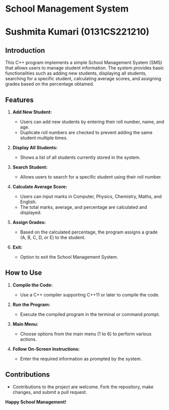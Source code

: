 # School Management System 
# Sushmita Kumari (0131CS221210)

## Introduction

This C++ program implements a simple School Management System (SMS) that allows users to manage student information. The system provides basic functionalities such as adding new students, displaying all students, searching for a specific student, calculating average scores, and assigning grades based on the percentage obtained.

## Features

1. **Add New Student:**
   - Users can add new students by entering their roll number, name, and age.
   - Duplicate roll numbers are checked to prevent adding the same student multiple times.

2. **Display All Students:**
   - Shows a list of all students currently stored in the system.

3. **Search Student:**
   - Allows users to search for a specific student using their roll number.

4. **Calculate Average Score:**
   - Users can input marks in Computer, Physics, Chemistry, Maths, and English.
   - The total marks, average, and percentage are calculated and displayed.

5. **Assign Grades:**
   - Based on the calculated percentage, the program assigns a grade (A, B, C, D, or E) to the student.

6. **Exit:**
   - Option to exit the School Management System.

## How to Use

1. **Compile the Code:**
   - Use a C++ compiler supporting C++11 or later to compile the code.

2. **Run the Program:**
   - Execute the compiled program in the terminal or command prompt.

3. **Main Menu:**
   - Choose options from the main menu (1 to 6) to perform various actions.

4. **Follow On-Screen Instructions:**
   - Enter the required information as prompted by the system.

## Contributions

- Contributions to the project are welcome. Fork the repository, make changes, and submit a pull request.

**Happy School Management!**
